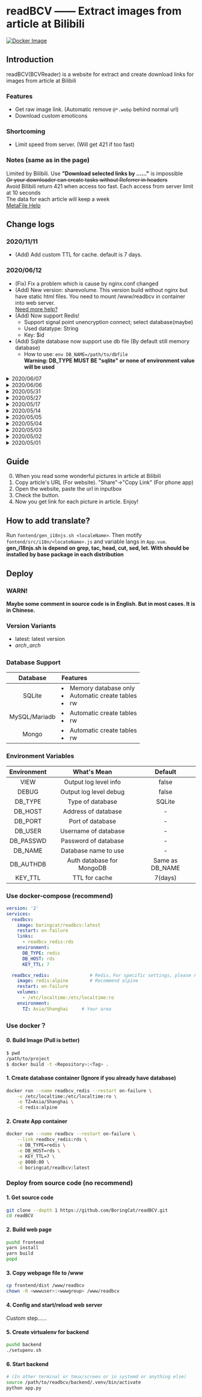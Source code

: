 # readBCV —— Extract images from article at Bilibili

[![Docker Image](https://img.shields.io/badge/docker%20image-available-green.svg)](https://hub.docker.com/r/boringcat/readbcv/)

## Introduction
readBCV(BCVReader) is a website for extract and create download links for images from article at Bilibili

### Features
- Get raw image link. (Automatic remove `@*.webp` behind normal url)
- Download custom emoticons

### Shortcoming
- Limit speed from server. (Will get 421 if too fast)

### 

### Notes (same as in the page)
Limited by Bilibili. Use **"Download selected links by ......"** is impossible  
~~Or your downloader can create tasks without Referrer in headers~~  
Avoid Bilibili return 421 when access too fast. Each access from server limit at 10 seconds  
The data for each article will keep a week  
[MetaFile Help](docs/MetaFileHelp.en_US.md)

## Change logs
### 2020/11/11
- (Add) Add custom TTL for cache. default is 7 days.

### 2020/06/12
- (Fix) Fix a problem which is cause by nginx.conf changed
- (Add) New version: sharevolume. This version build without nginx but have static html files. You need to mount /www/readbcv in container into web server.  
  [Need more help?](docs/ShareVolume.en_US.md)
- (Add) Now support Redis!
  - Support signal point unencryption connect; select database(maybe)
  - Used datatype: String
  - Key: $id
- (Add) Sqlite database now support use db file (By default still memory database)
  - How to use: `env DB_NAME=/path/to/dbfile`  
    **Warning: DB_TYPE MUST BE "sqlite" or none of environment value will be used**

<details>
 <summary>2020/06/07</summary>

- (Add) New feature: Get image list for Photo album @ bilibili  
  - For users: You can just paste the url from `https://h.bilibili.com/`. Or input "h" + $ID
  - For Database: It's id is "h" + $ID
- (Motify) Change the way for connected database. Now each thread will get it's own link.  
  - (Unknown) For SQLite memory database. Some time the backend will retuen "UnKnown Error" and terminal show error `no such table: cvcache`. It is caused by multiple threads. I can not reappear the problem.  
    _(It maybe fine for other databases)__
  **WARNING: For SQLite database. This change will cause large memory use. Because each Thread queue will get it own database**
- (Motify) The "Download With MetaLink" button will be hide if there is only one image
- (Motify) May add sort url support. ( Or may not :( )

</details>

<details>
 <summary>2020/06/06</summary>

- (Fix) Now return human readable error message when page not found.
- (Add) Add a python script to compose metafiles. (In Chinese)

</details>

<details>
 <summary>2020/05/31</summary>

- (Fix) Fix a problem that will return video card image when a video inserted in article
- (Fix) Fix a problem cause the frontend generate a bad url when image's "data-src" already have "https"链接的图片了
- (Add) Now we can get the video's cover with had inserted in article
- (Fix) Force backend to return https url. Because browser cannot `fetch` http url under https website
- (Fix) Now the figcaption support `<br>`

</details>

<details>
 <summary>2020/05/27</summary>

- (Fix) Fix a database pool problem with will make backend get data from bilibili multiple times.
- (Fix) Optimize the logic for MetaFile generated

</details>

<details>
 <summary>2020/05/17</summary>

- (Add) Now can show same tag as Bilibili website.
- (Add) Add two button to show and hide pictures.
- (Fix) Fix a problem that may crash the database "can only be used in that same thread.".
- (Fix) Fix a problem that make website hidden "Please Wait".
- (Fix) Fix a problem that website will not show error message from server.

</details>

<details>
 <summary>2020/05/14</summary>

  - Now can get video cover from Bilibili

</details>

<details>
 <summary>2020/05/05</summary>

  - It can deal with cover now
  - Support language "Simplified Chinese", "Traditional Chinese" and "English (United States)"
  - Support "Dark Mode"

</details>

<details>
 <summary>2020/05/04</summary>

  - Add multi architecture support  
    Now supported x86 x86_64 arm32v6 arm32v7 arm64v8 s390x  

    Test with RPI ZW. Database on Synology DS718p docker. I can get about 100ms to 180ms response time in cache mode. And about 1s to 1.4s response time in processing mode

</details>

<details>
 <summary>2020/05/03</summary>

  - Allow input `cv\d+` direct.

</details>

<details>
 <summary>2020/05/02</summary>

  - Add support for MySQL/Mariadb
  - Complete README.md

</details>

<details>
 <summary>2020/05/01</summary>

- Useable

</details>

## Guide
0. When you read some wonderful pictures in article at Bilibili
1. Copy article's URL (For website). "Share"->"Copy Link" (For phone app)
2. Open the website, paste the url in inputbox
3. Check the button.
4. Now you get link for each picture in article. Enjoy!

## How to add translate?
Run `fontend/gen_i18njs.sh <localeName>`. Then motify `fontend/src/i18n/<locateName>.js` and variable langs in `App.vue`.
**gen_i18njs.sh is depend on grep, tac, head, cut, sed, let. With should be installed by base package in each distribution**

## Deploy
### WARN!
**Maybe some comment in source code is in English. But in most cases. It is in Chinese.**
### Version Variants
- latest: latest version
- _$arch_-%Y-%m-%d: Tag version for _$arch_

### Database Support

|Database|Features|
|:-:|:-|
|SQLite|<li>Memory database only</li><li>Automatic create tables</li><li>rw</li>|
|MySQL/Mariadb|<li>Automatic create tables</li><li>rw</li>|
|Mongo|<li>Automatic create tables</li><li>rw</li>|

### Environment Variables

|Environment|What's Mean|Default|
|:-:|:-:|:-:|
|VIEW|Output log level info| false |
|DEBUG|Output log level debug| false |
|DB_TYPE|Type of database| SQLite |
|DB_HOST|Address of database| - |
|DB_PORT|Port of database| - |
|DB_USER|Username of database| - |
|DB_PASSWD|Password of database| - |
|DB_NAME|Database name to use| - |
|DB_AUTHDB|Auth database for MongoDB|Same as DB_NAME|
|KEY_TTL|TTL for cache| 7(days) |

### Use docker-compose (recommend)
``` yaml
version: '2'
services:
  readbcv:
    image: boringcat/readbcv:latest
    restart: on-failure
    links:
      - readbcv_redis:rds
    environment:
      DB_TYPE: redis
      DB_HOST: rds
      KEY_TTL: 7

  readbcv_redis:               # Redis，For specific settings, please refer to https://hub.docker.com/_/redis
    image: redis:alpine        # Recommend alpine 
    restart: on-failure
    volumes:
      - /etc/localtime:/etc/localtime:ro
    environment: 
      TZ: Asia/Shanghai     # Your area

```

### Use docker？
#### 0. Build Image (Pull is better)
``` sh
$ pwd
/path/to/project
$ docker build -t <Repository>:<Tag> .
```
#### 1. Create database container (Ignore if you already have database)
```sh
docker run --name readbcv_redis --restart on-failure \
    -v /etc/localtime:/etc/localtime:ro \
    -e TZ=Asia/Shanghai \
    -d redis:alpine
```
#### 2. Create App container
```sh
docker run --name readbcv --restart on-failure \
    --link readbcv_redis:rds \
    -e DB_TYPE=redis \
    -e DB_HOST=rds \
    -e KEY_TTL=7 \
    -p 8080:80 \
    -d boringcat/readbcv:latest
```

### Deploy from source code (no recommend)
#### 1. Get source code
```sh
git clone --depth 1 https://github.com/BoringCat/readBCV.git
cd readBCV
```
#### 2. Build web page
```sh
pushd frontend
yarn install
yarn build
popd
```
#### 3. Copy webpage file to /www
```sh
cp frontend/dist /www/readbcv
chown -R <wwwuser>:<wwwgroup> /www/readbcv
```
#### 4. Config and start/reload web server
Custom step......
#### 5. Create virtualenv for backend
```sh
pushd backend
./setupenv.sh
```
#### 6. Start backend
```sh
# (In other terminal or tmux/screen or in systemd or anything else)
source /path/to/readbcv/backend/.venv/bin/activate
python app.py
```

